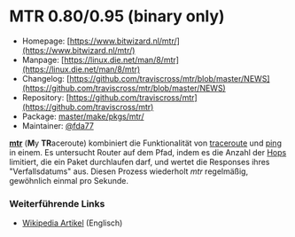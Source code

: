 # MTR 0.80/0.95 (binary only)
  - Homepage: [https://www.bitwizard.nl/mtr/](https://www.bitwizard.nl/mtr/)
  - Manpage: [https://linux.die.net/man/8/mtr](https://linux.die.net/man/8/mtr)
  - Changelog: [https://github.com/traviscross/mtr/blob/master/NEWS](https://github.com/traviscross/mtr/blob/master/NEWS)
  - Repository: [https://github.com/traviscross/mtr](https://github.com/traviscross/mtr)
  - Package: [master/make/pkgs/mtr/](https://github.com/Freetz-NG/freetz-ng/tree/master/make/pkgs/mtr/)
  - Maintainer: [@fda77](https://github.com/fda77)

**[mtr](http://www.bitwizard.nl/mtr/)** (**M**y
**TR**aceroute) kombiniert die Funktionalität von
[traceroute](http://en.wikipedia.org/wiki/Traceroute)
und [ping](http://en.wikipedia.org/wiki/Ping) in
einem. Es untersucht Router auf dem Pfad, indem es die Anzahl der
[Hops](http://en.wikipedia.org/wiki/Hop_(telecommunications))
limitiert, die ein Paket durchlaufen darf, und wertet die Responses
ihres "Verfallsdatums" aus. Diesen Prozess wiederholt *mtr*
regelmäßig, gewöhnlich einmal pro Sekunde.

### Weiterführende Links

-   [Wikipedia Artikel](http://en.wikipedia.org/wiki/Mtr_(My_traceroute)) (Englisch)

